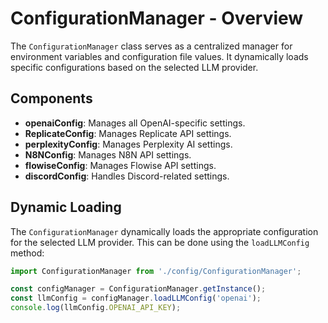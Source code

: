 # ConfigurationManager - Overview

The `ConfigurationManager` class serves as a centralized manager for environment variables and configuration file values. It dynamically loads specific configurations based on the selected LLM provider.

## Components
- **openaiConfig**: Manages all OpenAI-specific settings.
- **ReplicateConfig**: Manages Replicate API settings.
- **perplexityConfig**: Manages Perplexity AI settings.
- **N8NConfig**: Manages N8N API settings.
- **flowiseConfig**: Manages Flowise API settings.
- **discordConfig**: Handles Discord-related settings.

## Dynamic Loading

The `ConfigurationManager` dynamically loads the appropriate configuration for the selected LLM provider. This can be done using the `loadLLMConfig` method:

```typescript
import ConfigurationManager from './config/ConfigurationManager';

const configManager = ConfigurationManager.getInstance();
const llmConfig = configManager.loadLLMConfig('openai');
console.log(llmConfig.OPENAI_API_KEY);
```
